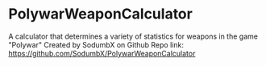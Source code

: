 # PolywarWeaponCalculator
A calculator that determines a variety of statistics for weapons in the game "Polywar"
Created by SodumbX on Github
Repo link: https://github.com/SodumbX/PolywarWeaponCalculator
